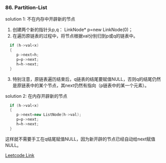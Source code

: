 ### 86. Partition-List

solution 1: 不在内存中开辟新的节点

1. 创建两个新的指针头p,q： LinkNode\* p=new LinkNode(0)；
2. 在遍历原链表的过程中，将节点根据val分别归到p或q的链表中。
```cpp
  if (h->val<x)
  {
     p->next=h;
     p=p->next;
     h=h->next;
  }
```
3. 特别注意，原链表遍历结束后，q链表的结尾要赋值NULL，否则q的结尾仍然是原链表中的某个节点，其next仍然有指向（p链表中的某一个元素）。

solution 2: 在内存开辟新的节点
```cpp
  if (h->val<x)
  {
     p->next=new ListNode(h->val);
     p=p->next;
     h=h->next;
  }
```
这样就不需要手工在q结尾赋值NULL，因为新开辟的节点已经自动给next赋值NULL。


[Leetcode Link](https://leetcode.com/problems/partition-list)